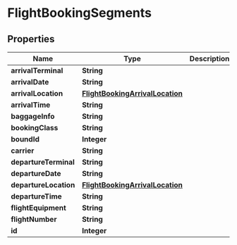 # FlightBookingSegments

## Properties
Name | Type | Description | Notes
------------ | ------------- | ------------- | -------------
**arrivalTerminal** | **String** |  |  [optional]
**arrivalDate** | **String** |  |  [optional]
**arrivalLocation** | [**FlightBookingArrivalLocation**](FlightBookingArrivalLocation.md) |  |  [optional]
**arrivalTime** | **String** |  |  [optional]
**baggageInfo** | **String** |  |  [optional]
**bookingClass** | **String** |  |  [optional]
**boundId** | **Integer** |  |  [optional]
**carrier** | **String** |  |  [optional]
**departureTerminal** | **String** |  |  [optional]
**departureDate** | **String** |  |  [optional]
**departureLocation** | [**FlightBookingArrivalLocation**](FlightBookingArrivalLocation.md) |  |  [optional]
**departureTime** | **String** |  |  [optional]
**flightEquipment** | **String** |  |  [optional]
**flightNumber** | **String** |  |  [optional]
**id** | **Integer** |  |  [optional]

